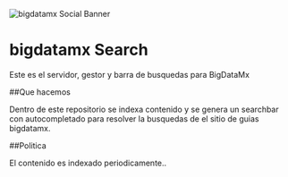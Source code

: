 ![bigdatamx Social Banner](https://i.imgur.com/y0x2xfD.png)

# bigdatamx Search

Este es el servidor, gestor y barra de busquedas para BigDataMx 

##Que hacemos

Dentro de este repositorio se indexa contenido y se genera un searchbar con autocompletado para resolver la busquedas de el sitio de guias bigdatamx.

##Politica

El contenido es indexado periodicamente..